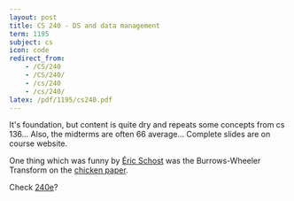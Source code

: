 ```yaml
---
layout: post
title: CS 240 - DS and data management
term: 1195
subject: cs
icon: code
redirect_from:
    - /CS/240
    - /CS/240/
    - /cs/240
    - /cs/240/
latex: /pdf/1195/cs240.pdf
---
```


It's foundation, but content is quite dry and repeats some concepts from cs 136... Also, the midterms are often 66 average...
Complete slides are on course website.

One thing which was funny by [Éric Schost](https://cs.uwaterloo.ca/~eschost/) was the Burrows-Wheeler Transform on the [chicken paper](https://isotropic.org/papers/chicken.pdf).

Check [240e](/cs240e)?
